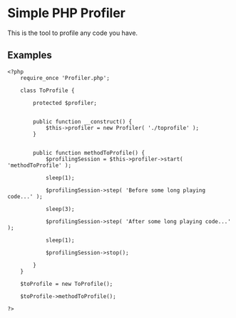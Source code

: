 Simple PHP Profiler
===================

This is the tool to profile any code you have.

Examples
--------

    <?php
        require_once 'Profiler.php';
    
        class ToProfile {
        
            protected $profiler;


            public function __construct() {
                $this->profiler = new Profiler( './toprofile' );                
            }


            public function methodToProfile() {
                $profilingSession = $this->profiler->start( 'methodToProfile' );

                sleep(1);

                $profilingSession->step( 'Before some long playing code...' );

                sleep(3);

                $profilingSession->step( 'After some long playing code...' );

                sleep(1);

                $profilingSession->stop();

            }
        }

        $toProfile = new ToProfile();
        
        $toProfile->methodToProfile();

    ?>
